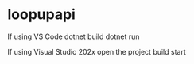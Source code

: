 # loopupapi

If using VS Code
dotnet build
dotnet run 

If using Visual Studio 202x
open the project
build
start
